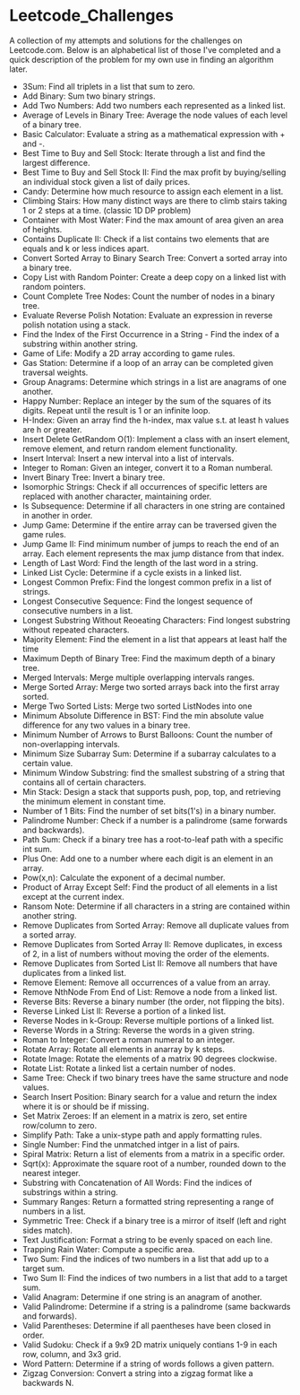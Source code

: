 # Leetcode_Challenges
A collection of my attempts and solutions for the challenges on Leetcode.com. Below is an alphabetical list of those I've completed
and a quick description of the problem for my own use in finding an algorithm later.

- 3Sum: Find all triplets in a list that sum to zero.
- Add Binary: Sum two binary strings.
- Add Two Numbers: Add two numbers each represented as a linked list.
- Average of Levels in Binary Tree: Average the node values of each level of a binary tree.
- Basic Calculator: Evaluate a string as a mathematical expression with + and -.
- Best Time to Buy and Sell Stock: Iterate through a list and find the largest difference.
- Best Time to Buy and Sell Stock II: Find the max profit by buying/selling an individual stock given a list of daily prices.
- Candy: Determine how much resource to assign each element in a list.
- Climbing Stairs: How many distinct ways are there to climb stairs taking 1 or 2 steps at a time. (classic 1D DP problem)
- Container with Most Water: Find the max amount of area given an area of heights.
- Contains Duplicate II: Check if a list contains two elements that are equals and k or less indices apart.
- Convert Sorted Array to Binary Search Tree: Convert a sorted array into a binary tree.
- Copy List with Random Pointer: Create a deep copy on a linked list with random pointers.
- Count Complete Tree Nodes: Count the number of nodes in a binary tree.
- Evaluate Reverse Polish Notation: Evaluate an expression in reverse polish notation using a stack.
- Find the Index of the First Occurrence in a String - Find the index of a substring within another string.
- Game of Life: Modify a 2D array according to game rules.
- Gas Station: Determine if a loop of an array can be completed given traversal weights.
- Group Anagrams: Determine which strings in a list are anagrams of one another.
- Happy Number: Replace an integer by the sum of the squares of its digits. Repeat until the result is 1 or an infinite loop.
- H-Index: Given an array find the h-index, max value s.t. at least h values are h or greater.
- Insert Delete GetRandom O(1): Implement a class with an insert element, remove element, and return random element functionality.
- Insert Interval: Insert a new interval into a list of intervals.
- Integer to Roman: Given an integer, convert it to a Roman numberal.
- Invert Binary Tree: Invert a binary tree.
- Isomorphic Strings: Check if all occurrences of specific letters are replaced with another character, maintaining order.
- Is Subsequence: Determine if all characters in one string are contained in another in order.
- Jump Game: Determine if the entire array can be traversed given the game rules.
- Jump Game II: Find minimum number of jumps to reach the end of an array. Each element represents the max jump distance from that index.
- Length of Last Word: Find the length of the last word in a string.
- Linked List Cycle: Determine if a cycle exists in a linked list.
- Longest Common Prefix: Find the longest common prefix in a list of strings.
- Longest Consecutive Sequence: Find the longest sequence of consecutive numbers in a list.
- Longest Substring Without Reoeating Characters: Find longest substring without repeated characters.
- Majority Element: Find the element in a list that appears at least half the time
- Maximum Depth of Binary Tree: Find the maximum depth of a binary tree.
- Merged Intervals: Merge multiple overlapping intervals ranges.
- Merge Sorted Array: Merge two sorted arrays back into the first array sorted.
- Merge Two Sorted Lists: Merge two sorted ListNodes into one
- Minimum Absolute Difference in BST: Find the min absolute value difference for any two values in a binary tree.
- Minimum Number of Arrows to Burst Balloons: Count the number of non-overlapping intervals.
- Minimum Size Subarray Sum: Determine if a subarray calculates to a certain value.
- Minimum Window Substring: find the smallest substring of a string that contains all of certain characters.
- Min Stack: Design a stack that supports push, pop, top, and retrieving the minimum element in constant time.
- Number of 1 Bits: Find the number of set bits(1's) in a binary number.
- Palindrome Number: Check if a number is a palindrome (same forwards and backwards).
- Path Sum: Check if a binary tree has a root-to-leaf path with a specific int sum.
- Plus One: Add one to a number where each digit is an element in an array.
- Pow(x,n): Calculate the exponent of a decimal number.
- Product of Array Except Self: Find the product of all elements in a list except at the current index.
- Ransom Note: Determine if all characters in a string are contained within another string.
- Remove Duplicates from Sorted Array: Remove all duplicate values from a sorted array.
- Remove Duplicates from Sorted Array II: Remove duplicates, in excess of 2, in a list of numbers without moving the order of the elements.
- Remove Duplicates from Sorted List II: Remove all numbers that have duplicates from a linked list.
- Remove Element: Remove all occurrences of a value from an array.
- Remove NthNode From End of List: Remove a node from a linked list.
- Reverse Bits: Reverse a binary number (the order, not flipping the bits).
- Reverse Linked List II: Reverse a portion of a linked list.
- Reverse Nodes in k-Group: Reverse multiple portions of a linked list.
- Reverse Words in a String: Reverse the words in a given string.
- Roman to Integer: Convert a roman numeral to an integer.
- Rotate Array: Rotate all elements in anarray by k steps.
- Rotate Image: Rotate the elements of a matrix 90 degrees clockwise.
- Rotate List: Rotate a linked list a certain number of nodes.
- Same Tree: Check if two binary trees have the same structure and node values.
- Search Insert Position: Binary search for a value and return the index where it is or should be if missing.
- Set Matrix Zeroes: If an element in a matrix is zero, set entire row/column to zero.
- Simplify Path: Take a unix-stype path and apply formatting rules.
- Single Number: Find the unmatched intger in a list of pairs.
- Spiral Matrix: Return a list of elements from a matrix in a specific order.
- Sqrt(x): Approximate the square root of a number, rounded down to the nearest integer.
- Substring with Concatenation of All Words: Find the indices of substrings within a string.
- Summary Ranges: Return a formatted string representing a range of numbers in a list.
- Symmetric Tree: Check if a binary tree is a mirror of itself (left and right sides match).
- Text Justification: Format a string to be evenly spaced on each line.
- Trapping Rain Water: Compute a specific area.
- Two Sum: Find the indices of two numbers in a list that add up to a target sum.
- Two Sum II: Find the indices of two numbers in a list that add to a target sum.
- Valid Anagram: Determine if one string is an anagram of another.
- Valid Palindrome: Determine if a string is a palindrome (same backwards and forwards).
- Valid Parentheses: Determine if all paentheses have been closed in order.
- Valid Sudoku: Check if a 9x9 2D matrix uniquely contians 1-9 in each row, column, and 3x3 grid.
- Word Pattern: Determine if a string of words follows a given pattern.
- Zigzag Conversion: Convert a string into a zigzag format like a backwards N.
